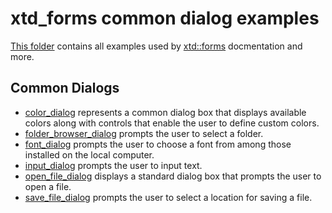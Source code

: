 # xtd_forms common dialog examples

[This folder](..) contains all examples used by [xtd::forms](../../src/xtd_forms) docmentation and more.

## Common Dialogs

* [color_dialog](color_dialog/README.md) represents a common dialog box that displays available colors along with controls that enable the user to define custom colors.
* [folder_browser_dialog](folder_browser_dialog/README.md) prompts the user to select a folder.
* [font_dialog](font_dialog/README.md) prompts the user to choose a font from among those installed on the local computer.
* [input_dialog](input_dialog/README.md) prompts the user to input text.
* [open_file_dialog](open_file_dialog/README.md) displays a standard dialog box that prompts the user to open a file.
* [save_file_dialog](save_file_dialog/README.md) prompts the user to select a location for saving a file.
